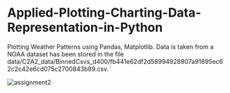 # Applied-Plotting-Charting-Data-Representation-in-Python
Plotting Weather Patterns using Pandas, Matplotlib.
Data is taken from a NOAA dataset has been stored in the file data/C2A2_data/BinnedCsvs_d400/fb441e62df2d58994928907a91895ec62c2c42e6cd075c2700843b89.csv.






![assignment2](https://user-images.githubusercontent.com/59685556/96586432-a25e1500-12fe-11eb-8025-9c4eb1316b44.jpg)
